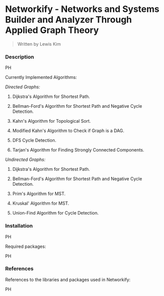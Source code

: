 # Networkify - Networks and Systems Builder and Analyzer Through Applied Graph Theory
> Written by Lewis Kim

### Description

PH


Currently Implemented Algorithms:

_Directed Graphs:_

1) Dijkstra's Algorithm for Shortest Path.

2) Bellman-Ford's Algorithm for Shortest Path and Negative Cycle Detection.

3) Kahn's Algorithm for Topological Sort.

4) Modified Kahn's Algorithm to Check if Graph is a DAG.

5) DFS Cycle Detection.

6) Tarjan's Algorithm for Finding Strongly Connected Components.

_Undirected Graphs:_

1) Dijkstra's Algorithm for Shortest Path.

2) Bellman-Ford's Algorithm for Shortest Path and Negative Cycle Detection.

3) Prim's Algorithm for MST.

4) Kruskal' Algorithm for MST.

5) Union-Find Algorithm for Cycle Detection.

### Installation

PH

Required packages:

PH

### References

References to the libraries and packages used in Networkify:

PH
